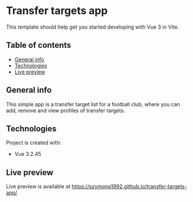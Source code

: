 # Transfer targets app

This template should help get you started developing with Vue 3 in Vite.

## Table of contents

- [General info](#general-info)
- [Technologies](#technologies)
- [Live preview](#live-preview)

## General info

This simple app is a transfer target list for a football club, where you can add, remove and view profiles of transfer targets.

## Technologies

Project is created with:

- Vue 3.2.45

## Live preview

Live preview is available at https://szymonp1992.github.io/transfer-targets-app/
